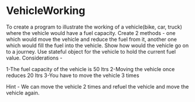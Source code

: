 # VehicleWorking
To create a program to illustrate the working of a vehicle(bike, car, truck) where the vehicle would have a fuel capacity. 
Create 2 methods - one which would move the vehicle and reduce the fuel from it, another one which would fill the fuel into the vehicle.
Show how would the vehicle go on to a journey. Use stateful object for the vehicle to hold the current fuel value.
Considerations -

  1-The fuel capacity of the vehicle is 50 ltrs
  2-Moving the vehicle once reduces 20 ltrs
  3-You have to move the vehicle 3 times

Hint - We can move the vehicle 2 times and refuel the vehicle and move the vehicle again.
